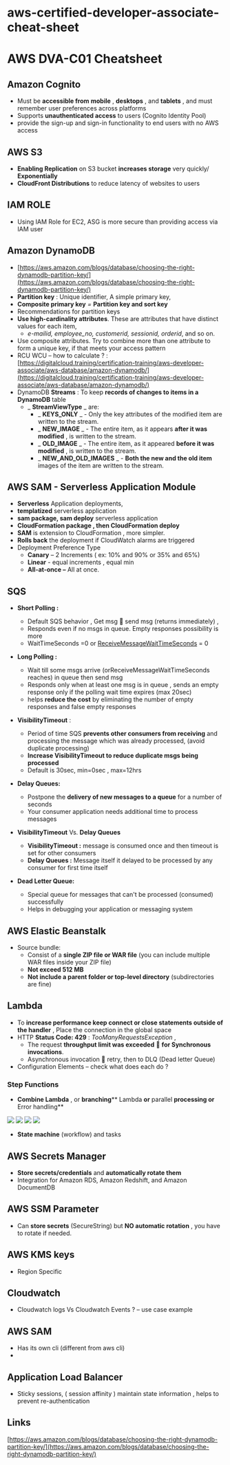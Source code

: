 # aws-certified-developer-associate-cheat-sheet
# AWS DVA-C01 Cheatsheet

## Amazon Cognito

- Must be **accessible from**  **mobile** , **desktops** , and **tablets** , and must remember user preferences across platforms
- Supports **unauthenticated access** to users (Cognito Identity Pool)
- provide the sign-up and sign-in functionality to end users with no AWS access

## AWS S3

- **Enabling Replication** on S3 bucket **increases storage** very quickly/ **Exponentially**
- **CloudFront Distributions** to reduce latency of websites to users

## IAM ROLE

- Using IAM Role for EC2, ASG is more secure than providing access via IAM user

##  Amazon DynamoDB

- [https://aws.amazon.com/blogs/database/choosing-the-right-dynamodb-partition-key/](https://aws.amazon.com/blogs/database/choosing-the-right-dynamodb-partition-key/)
- **Partition key** : Unique identifier, A simple primary key,
- **Composite primary key** _=_ **Partition key and sort key**
- Recommendations for partition keys
- **Use high-cardinality attributes**. These are attributes that have distinct values for each item,
  - _e-mailid, employee\_no, customerid, sessionid, orderid_, and so on.
- Use composite attributes. Try to combine more than one attribute to form a unique key, if that meets your access pattern
- RCU WCU – how to calculate ? : [https://digitalcloud.training/certification-training/aws-developer-associate/aws-database/amazon-dynamodb/](https://digitalcloud.training/certification-training/aws-developer-associate/aws-database/amazon-dynamodb/)
- DynamoDB **Streams** : To keep **records of changes to items in a DynamoDB** table
  - _ **StreamViewType** _ are:
    - _ **KEYS\_ONLY** _ - Only the key attributes of the modified item are written to the stream.
    - _ **NEW\_IMAGE** _ - The entire item, as it appears **after it was modified** , is written to the stream.
    - _ **OLD\_IMAGE** _ - The entire item, as it appeared **before it was modified** , is written to the stream.
    - _ **NEW\_AND\_OLD\_IMAGES** _ - **Both the new and the old item** images of the item are written to the stream.

## AWS SAM - Serverless Application Module

- **Serverless** Application deployments,
- **templatized** serverless application
- **sam package, sam deploy** serverless application
- **CloudFormation package , then CloudFormation deploy**
- **SAM** is extension to CloudFormation , more simpler.
- **Rolls back** the deployment if CloudWatch alarms are triggered
- Deployment Preference Type
  - **Canary** – 2 Increments ( ex: 10% and 90% or 35% and 65%)
  - **Linear** - equal increments , equal min
  - **All-at-once –** All at once.

## SQS

- **Short Polling :**
  - Default SQS behavior , Get msg  send msg (returns immediately) ,
  - Responds even if no msgs in queue. Empty responses possibility is more
  - WaitTimeSeconds =0 or [ReceiveMessageWaitTimeSeconds](https://docs.aws.amazon.com/AWSSimpleQueueService/latest/APIReference/API_SetQueueAttributes.html) = 0
- **Long Polling :**
  - Wait till some msgs arrive (orReceiveMessageWaitTimeSeconds reaches) in queue then send msg
  - Responds only when at least one msg is in queue , sends an empty response only if the polling wait time expires (max 20sec)
  - helps **reduce the cost** by eliminating the number of empty responses and false empty responses

- **VisibilityTimeout** :
  - Period of time SQS **prevents other consumers from receiving** and processing the message which was already processed, (avoid duplicate processing)
  - **Increase VisibilityTimeout to reduce duplicate msgs being processed**
  - Default is 30sec, min=0sec , max=12hrs
- **Delay Queues:**
  - Postpone the **delivery of new messages to a queue** for a number of seconds
  - Your consumer application needs additional time to process messages
- **VisibilityTimeout** Vs. **Delay Queues**
  - **VisibilityTimeout :** message is consumed once and then timeout is set for other consumers
  - **Delay Queues :** Message itself it delayed to be processed by any consumer for first time itself
- **Dead Letter Queue:**
  - Special queue for messages that can&#39;t be processed (consumed) successfully
  - Helps in debugging your application or messaging system

## AWS Elastic Beanstalk

- Source bundle:
  - Consist of a **single ZIP file or WAR file** (you can include multiple WAR files inside your ZIP file)
  - **Not exceed 512 MB**
  - **Not include a parent folder or top-level directory** (subdirectories are fine)

## Lambda

- To **increase performance keep connect or close statements outside of the handler** , Place the connection in the global space
- HTTP **Status Code: 429** : _TooManyRequestsException_ ,
  - The request **throughput limit was exceeded**  **for Synchronous invocations**.
  - Asynchronous invocation  retry, then to DLQ (Dead letter Queue)
- Configuration Elements – check what does each do ?

### Step Functions

- **Combine Lambda** , or **branching**** Lambda **or** parallel **processing or** Error handling**

![](RackMultipart20210620-4-13qvqy2_html_f95860abd88605c8.png) ![](RackMultipart20210620-4-13qvqy2_html_b1beb7ee27eb3d43.png) ![](RackMultipart20210620-4-13qvqy2_html_9dce2b0f9ec11d91.png) ![](RackMultipart20210620-4-13qvqy2_html_62c40b64ebf6b104.png)

- **State machine** (workflow) and tasks

## AWS Secrets Manager

- **Store secrets/credentials** and **automatically rotate them**
- Integration for Amazon RDS, Amazon Redshift, and Amazon DocumentDB

## AWS SSM Parameter

- Can **store secrets** (SecureString) but **NO automatic rotation** , you have to rotate if needed.

## AWS KMS keys

- Region Specific

## Cloudwatch

- Cloudwatch logs Vs Cloudwatch Events ? – use case example

## AWS SAM

- Has its own cli (different from aws cli)
-

## Application Load Balancer

- Sticky sessions, ( session affinity ) maintain state information , helps to prevent re-authentication

## Links

[https://aws.amazon.com/blogs/database/choosing-the-right-dynamodb-partition-key/](https://aws.amazon.com/blogs/database/choosing-the-right-dynamodb-partition-key/)